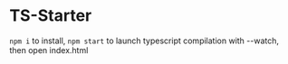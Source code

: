 
# TS-Starter

`npm i` to install, `npm start` to launch typescript compilation with --watch, then open index.html
